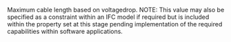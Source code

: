 ﻿Maximum cable length based on voltagedrop. NOTE: This value may also be specified as a constraint within an IFC model if required but is included within the property set at this stage pending implementation of the required capabilities within software applications.
